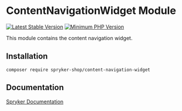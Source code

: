 # ContentNavigationWidget Module
[![Latest Stable Version](https://poser.pugx.org/spryker-shop/content-navigation-widget/v/stable.svg)](https://packagist.org/packages/spryker-shop/content-navigation-widget)
[![Minimum PHP Version](https://img.shields.io/badge/php-%3E%3D%207.3-8892BF.svg)](https://php.net/)

This module contains the content navigation widget.

## Installation

```
composer require spryker-shop/content-navigation-widget
```

## Documentation

[Spryker Documentation](https://academy.spryker.com/developing_with_spryker/module_guide/modules.html)
